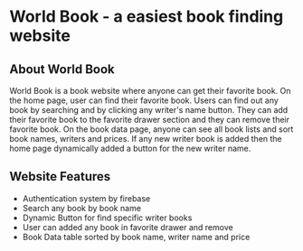 # World Book - a easiest book finding website

## About World Book
World Book is a book website where anyone can get their favorite book. On the home page, user can find their favorite book. Users can find out any book by searching and by clicking any writer's name button. They can add their favorite book to the favorite drawer section and they can remove their favorite book. On the book data page, anyone can see all book lists and sort book names, writers and prices. If any new writer book is added then the home page dynamically added a button for the new writer name.

## Website Features
- Authentication system by firebase
- Search any book by book name 
- Dynamic Button for find specific writer books
- User can added any book in favorite drawer and remove
- Book Data table sorted by book name, writer name and price 
